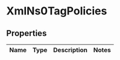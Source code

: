 
# XmlNs0TagPolicies

## Properties
Name | Type | Description | Notes
------------ | ------------- | ------------- | -------------



